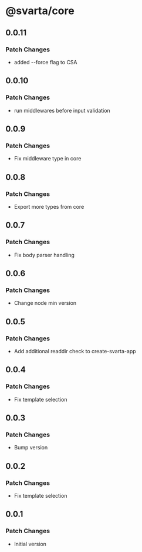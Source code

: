 # @svarta/core

## 0.0.11

### Patch Changes

- added --force flag to CSA

## 0.0.10

### Patch Changes

- run middlewares before input validation

## 0.0.9

### Patch Changes

- Fix middleware type in core

## 0.0.8

### Patch Changes

- Export more types from core

## 0.0.7

### Patch Changes

- Fix body parser handling

## 0.0.6

### Patch Changes

- Change node min version

## 0.0.5

### Patch Changes

- Add additional readdir check to create-svarta-app

## 0.0.4

### Patch Changes

- Fix template selection

## 0.0.3

### Patch Changes

- Bump version

## 0.0.2

### Patch Changes

- Fix template selection

## 0.0.1

### Patch Changes

- Initial version
